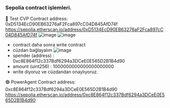 ### Sepolia contract işlemleri.

🔴 Test CVP Contract address: 0xD5134EcD90EB63276aF2Fca897cC04D845AfD74f
https://sepolia.etherscan.io/address/0xD5134EcD90EB63276aF2Fca897cC04D845AfD74f
![image](https://github.com/molla202/PowerAgent-Testnet/assets/91562185/3f916c4e-f747-4921-b785-600cac9a187f)
![image](https://github.com/molla202/PowerAgent-Testnet/assets/91562185/e26b45ae-d9e3-44f2-b47e-e355fccb05c4)

- contract daha sonra write contract
- cüzdan bağlayalım
![image](https://github.com/molla202/PowerAgent-Testnet/assets/91562185/093fb603-fa3c-4c11-8517-a12191f88d31)
- spender (address) : 0xc8E864f12c337Bdf6294a3DCeE0E565D2B1B4d90
- amount (uint256) : 1000000000000000000000
- write diyoruz ve cüzdandan onaylıyoruz.
































🟢 PowerAgent Contract address: 0xc8E864f12c337Bdf6294a3DCeE0E565D2B1B4d90
https://sepolia.etherscan.io/address/0xc8E864f12c337Bdf6294a3DCeE0E565D2B1B4d90
